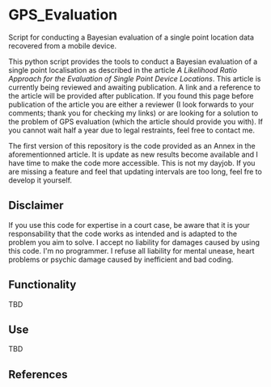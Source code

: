 # GPS_Evaluation
Script for conducting a Bayesian evaluation of a single point location data recovered from a mobile device.

This python script provides the tools to conduct a Bayesian evaluation of a single point localisation as described in the article *A Likelihood Ratio Approach for the Evaluation of Single Point Device Locations*. This article is currently being reviewed and awaiting publication. A link and a reference to the article will be provided after publication. If you found this page before publication of the article you are either a reviewer (I look forwards to your comments; thank you for checking my links) or are looking for a solution to the problem of GPS evaluation (which the article should provide you with). If you cannot wait half a year due to legal restraints, feel free to contact me.

The first version of this repository is the code provided as an Annex in the aforementionned article. It is update as new results become available and I have time to make the code more accessible. This is not my dayjob. If you are missing a feature and feel that updating intervals are too long, feel fre to develop it yourself.

## Disclaimer
If you use this code for expertise in a court case, be aware that it is your responsability that the code works as intended and is adapted to the problem you aim to solve. I accept no liability for damages caused by using this code.
I'm no programmer. I refuse all liability for mental unease, heart problems or psychic damage caused by inefficient and bad coding.

## Functionality
TBD

## Use
TBD

## References
